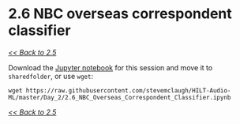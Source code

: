 # 2.6 NBC overseas correspondent classifier

[*<< Back to 2.5*](2.5.md)

Download the [Jupyter notebook](https://github.com/stevemclaugh/HILT-Audio-ML/blob/master/Day_2/2.6_NBC_Overseas_Correspondent_Classifier.ipynb) for this session and move it to `sharedfolder`, or use `wget`:

```
wget https://raw.githubusercontent.com/stevemclaugh/HILT-Audio-ML/master/Day_2/2.6_NBC_Overseas_Correspondent_Classifier.ipynb
```

[*<< Back to 2.5*](2.5.md)
